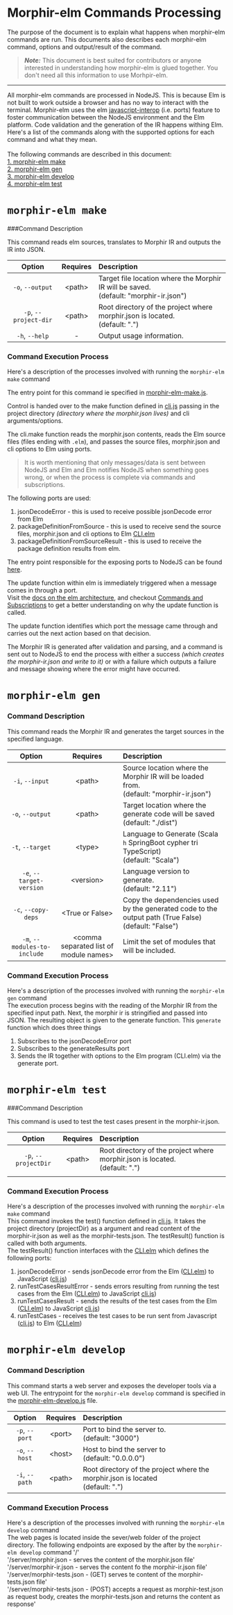 # Morphir-elm Commands Processing


The purpose of the document is to explain what happens when morphir-elm commands are run.
This documents also describes each morphir-elm command, options and output/result of the command. 

> **_Note:_** This document is best suited for contributors or anyone interested in understanding how morphir-elm is glued together. You don't need all this information to use Morhpir-elm.

---

All morphir-elm commands are processed in NodeJS. This is because Elm is not built to 
work outside a browser and has no way to interact with the terminal. 
Morphir-elm uses the elm [javascript-interop](https://guide.elm-lang.org/interop) (i.e. ports) feature to foster communication between the
NodeJS environment and the Elm platform. Code validation and the generation of the IR happens
withing Elm.
Here's a list of the commands along with the supported options for each command and what they mean.
<br /> <br /> The following commands are described in this document: <br />
[1. morphir-elm make](#morphir-elm-make) <br />
[2. morphir-elm gen](#morphir-elm-gen) <br />
[3. morphir-elm develop](#morphir-elm-develop) <br />
[4. morphir-elm test](#morphir-elm-test) <br />

# `morphir-elm make`

###Command Description

This command reads elm sources, translates to Morphir IR and outputs the IR into JSON.

|        Option         |   Requires   | Description                                                                               |
|:---------------------:|:------------:|:------------------------------------------------------------------------------------------|
|   `-o`, `--output`    | &lt;path&gt; | Target file location where the Morphir IR will be saved.<br/>(default: "morphir-ir.json") |
| `-p`, `--project-dir` | &lt;path&gt; | Root directory of the project where morphir.json is located.<br/>(default: ".")           |
|    `-h`, `--help`     |      -       | Output usage information.                                                                 |

### Command Execution Process
Here's a description of the processes involved with running the `morphir-elm make` command

The entry point for this command ie specified in [morphir-elm-make.js](https://github.com/finos/morphir-elm/blob/main/cli/morphir-elm-make.js).

Control is handed over to the make function defined in [cli.js](https://github.com/finos/morphir-elm/blob/main/cli/cli.js) 
passing in the project directory _(directory where the morphir.json lives)_ and cli arguments/options. 

The cli.make function reads the morphir.json contents, reads the Elm source files (files ending with `.elm`),
and passes the source files, morphir.json and cli options to Elm using ports. <br />
> It is worth mentioning that only messages/data is sent between NodeJS and Elm
> and Elm notifies NodeJS when something goes wrong, or when the process is complete 
> via commands and subscriptions.

The following ports are used: <br />
1. jsonDecodeError - this is used to receive possible jsonDecode error from Elm <br />
2. packageDefinitionFromSource - this is used to receive send the source files, morphir.json and cli options to Elm [CLI.elm](https://github.com/KindsonTheGenius/morphir-elm/blob/main/cli/src/Morphir/Elm/CLI.elm)  <br />
3. packageDefinitionFromSourceResult - this is used to receive the package definition results from elm.


The entry point responsible for the exposing ports to NodeJS can be found [here](https://github.com/finos/morphir-elm/blob/main/cli/src/Morphir/Elm/CLI.elm).

The update function within elm is immediately triggered when a message comes in through a port.<br />
Visit the [docs on the elm architecture](https://github.com/finos/morphir-elm/blob/main/cli/src/Morphir/Elm/CLI.elm),
and checkout [Commands and Subscriptions](https://guide.elm-lang.org/effects/) to get a better understanding on why the update function is called.

The update function identifies which port the message came through and carries out the next action based on that decision.

The Morphir IR is generated after validation and parsing, and a command is sent out to NodeJS to end the 
process with either a success _(which creates the morphir-ir.json and write to it)_ or with a failure which
outputs a failure and message showing where the error might have occurred.

# `morphir-elm gen`

### Command Description

This command reads the Morphir IR and generates the target sources in the specified language.


|            Option            |                   Requires                   | Description                                                                                              |
|:----------------------------:|:--------------------------------------------:|:---------------------------------------------------------------------------------------------------------|
|       `-i`, `--input`        |                 &lt;path&gt;                 | Source location where the Morphir IR will be loaded from.<br/>(default: "morphir-ir.json")               |
|       `-o`, `--output`       |                 &lt;path&gt;                 | Target location where the generate code will be saved<br/>(default: "./dist")                            |
|       `-t`, `--target`       |                 &lt;type&gt;                 | Language to Generate (Scala <code>h</code> SpringBoot  cypher  tri  TypeScript) <br />(default: "Scala") |                                                                  |
|   `-e`, `--target-version`   |               &lt;version&gt;                | Language version to generate.<br/>(default: "2.11")                                                      |
|     `-c`, `--copy-deps`      |            &lt;True or False&gt;             | Copy the dependencies used by the generated code to the output path (True False) <br/>(default: "False") |
| `-m`, `--modules-to-include` | &lt;comma separated list of module names&gt; | Limit the set of modules that will be included.                                                          |

### Command Execution Process
Here's a description of the processes involved with running the `morphir-elm gen` command <br />
The execution process begins with the reading of the Morphir IR from the specified input path. Next, the morphir ir is 
stringified and passed into JSON. The resulting object is given to the generate function.
This `generate` function which does three things <br />
1. Subscribes to the jsonDecodeError port <br />
2. Subscribes to the generateResults port <br />
3. Sends the IR together with options to the Elm program (CLI.elm) via the generate port. <br />



# `morphir-elm test`

###Command Description

This command is used to test the test cases present in the morphir-ir.json.

|        Option        |   Requires   | Description                                                                     |
|:--------------------:|:------------:|:--------------------------------------------------------------------------------|
| `-p`, `--projectDir` | &lt;path&gt; | Root directory of the project where morphir.json is located.<br/>(default: ".") |
                                                              |

### Command Execution Process
Here's a description of the processes involved with running the `morphir-elm make` command <br />
This command invokes the test() function defined in [cli.js](https://github.com/finos/morphir-elm/blob/main/cli/cli.js).
It takes the project directory (projectDir) as a argument and read content of the morphir-ir.json as well as the morphir-tests.json.
The testResult() function is called with both arguments. <br />
The testResult() function interfaces with the
[CLI.elm](https://github.com/finos/morphir-elm/blob/main/cli/src/Morphir/Elm/CLI.elm) which defines the following ports: <br />
1. jsonDecodeError -  sends jsonDecode error from the Elm ([CLI.elm](https://github.com/finos/morphir-elm/blob/main/cli/src/Morphir/Elm/CLI.elm)) to JavaScript ([cli.js](https://github.com/finos/morphir-elm/blob/main/cli/cli.js)) <br />
2. runTestCasesResultError - sends errors resulting from running the test cases from the Elm ([CLI.elm](https://github.com/finos/morphir-elm/blob/main/cli/src/Morphir/Elm/CLI.elm)) to JavaScript [cli.js](https://github.com/finos/morphir-elm/blob/main/cli/cli.js)) <br />
3. runTestCasesResult -  sends the results of the test cases from the Elm ([CLI.elm](https://github.com/finos/morphir-elm/blob/main/cli/src/Morphir/Elm/CLI.elm)) to JavaScript [cli.js](https://github.com/finos/morphir-elm/blob/main/cli/cli.js)) <br />
4. runTestCases -  receives the test cases to be run sent from Javascript ([cli.js](https://github.com/finos/morphir-elm/blob/main/cli/cli.js)) to Elm ([CLI.elm](https://github.com/finos/morphir-elm/blob/main/cli/src/Morphir/Elm/CLI.elm)) <br />


# `morphir-elm develop`

### Command Description

This command starts a web server and exposes the developer tools via a web UI. The entrypoint for the `morphir-elm develop` 
command is specified in the [morphir-elm-develop.js]([CLI.elm](https://github.com/finos/morphir-elm/blob/main/cli/src/Morphir/Elm/CLI.elm)) file.


|     Option     |   Requires   | Description                                                                          |
|:--------------:|:------------:|:-------------------------------------------------------------------------------------|
| `-p`, `--port` | &lt;port&gt; | Port to bind the server to.<br/>(default: "3000")                                    |
| `-o`, `--host` | &lt;host&gt; | Host to bind the server to<br/>(default: "0.0.0.0")                                  |
| `-i`, `--path` | &lt;path&gt; | Root directory of the project where the morphir.json is located <br />(default: ".") |                                                                  |

### Command Execution Process
Here's a description of the processes involved with running the `morphir-elm develop` command <br />
The web pages is located inside the sever/web folder of the project directory.
The following endpoints are exposed by the after by the `morphir-elm develop` command
'/' <br />
'/server/morphir.json - serves the content of the morphir.json file' <br />
'/server/morphir-ir.json - serves the content fo the morphir-ir.json file' <br />
'/server/morphir-tests.json - (GET) serves te content of the morphir-tests.json file' <br />
'/server/morphir-tests.json - (POST) accepts a request as morphir-test.json as request body, creates the morphir-tests.json
 and returns the content as response' <br />

